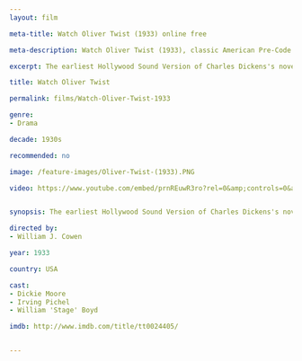 ```yaml
---
layout: film

meta-title: Watch Oliver Twist (1933) online free

meta-description: Watch Oliver Twist (1933), classic American Pre-Code film and the earliest Hollywood sound version of Charles Dickens's novel.

excerpt: The earliest Hollywood Sound Version of Charles Dickens's novel, this American Pre-Code movie was made on an extremely low budget. It tells the classic story of a young orphan in 1830's London that is abused in a workhouse, then falls into the grips of a gang of criminals.

title: Watch Oliver Twist

permalink: films/Watch-Oliver-Twist-1933

genre:
- Drama

decade: 1930s

recommended: no

image: /feature-images/Oliver-Twist-(1933).PNG

video: https://www.youtube.com/embed/prnREuwR3ro?rel=0&amp;controls=0&amp;showinfo=0


synopsis: The earliest Hollywood Sound Version of Charles Dickens's novel, this American Pre-Code movie was made on an extremely low budget. It tells the classic story of a young orphan in 1830's London that is abused in a workhouse, then falls into the grips of a gang of criminals.

directed by:
- William J. Cowen

year: 1933

country: USA

cast:
- Dickie Moore
- Irving Pichel
- William 'Stage' Boyd

imdb: http://www.imdb.com/title/tt0024405/


---
```

